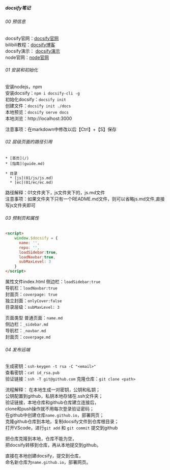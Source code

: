 ##### docsify笔记
###### 00 预信息
docsify官网：[docsify官网](https://docsify.js.org/#/zh-cn/)  
bilibili教程：[docsify博客](https://www.bilibili.com/video/BV1kT4y1T7wY/?spm_id_from=333.337.search-card.all.click&)  
docsify演示： [docsify演示](https://thinkaboutai.github.io)  
node官网：[node官网](https://nodejs.org/en/download/)

###### 01 安装和初始化
安装nodejs，npm  
安装docsify：`npm i docsify-cli -g`  
初始化docsify：`docsify init`  
创建文件：`docsify init ./docs`  
本地预览：`docsify serve docs`  
本地浏览：http://localhost:3000  

注意事项：在markdown中修改以后【Ctrl】+【S】保存

###### 02 层级页面的路径引用
```
* [首页](/)  
* [指南](guide.md)

* 目录
  * [js](01/js/js.md)
  * [ec](01/ec/ec.md)
```
路径解释：01文件夹下，js文件夹下的，js.md文件  
注意事项：如果文件夹下只有一个README.md文件，则可以省略js.md文件,直接写js文件夹即可
###### 03 预制页和属性
```html
<script>
    window.$docsify = {
      name: '',
      repo: '',
      loadSidebar:true,
      loadNavbar:true,
      subMaxLevel: 3
    }
</script>
```
属性文件index.html
侧边栏：`loadSidebar:true`  
导航栏：`loadNavbar:true`  
封面页：`coverpage: true`  
独立封面：`onlyCover:false`  
目录层级：`subMaxLevel: 3`  

页面类型
普通页面：`name.md`  
侧边栏：`_sidebar.md`  
导航栏：`_navbar.md`  
封面页：`coverpage.md`

###### 04 发布远端
生成密钥：`ssh-keygen -t rsa -C "<email>"`  
查看密钥：`cat id_rsa.pub`  
验证链接：`ssh -T git@github.com`
克隆仓库：`git clone <path>`  

流程解释：
在本地生成一对密钥，公钥和私钥；  
公钥配置到github，私钥本地存储在.ssh文件夹；  
验证链接，本地仓库和github仓库建立连接后，  
clone和push操作就不用每次登录验证密码；  
在github中创建仓库`name.github.io`，部署网页；  
克隆github仓库到本地，复制docsify文件到仓库根目录；  
打开VScode，进行`git add` 和 `git commit` 提交到github  

把仓库克隆到本地，仓库不能为空，  
把docsify转移到仓库，再从本地提交到github。

直接在本地创建docsify，提交到仓库，  
命名新仓库为`name.github.io`，部署网页。